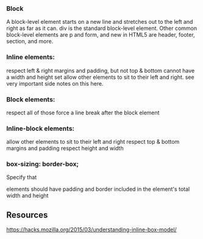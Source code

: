 
### Block
A block-level element starts on a new line and stretches out to the left and right as far as it can. 
div is the standard block-level element. Other common block-level elements are p and form, and new in HTML5 are header, footer, section, and more.



### Inline elements:

respect left & right margins and padding, but not top & bottom
cannot have a width and height set
allow other elements to sit to their left and right.
see very important side notes on this here.

### Block elements:

respect all of those
force a line break after the block element

### Inline-block elements:
allow other elements to sit to their left and right
respect top & bottom margins and padding
respect height and width

### box-sizing: border-box;

Specify that <div> elements should have padding and border included in the element's total width and height



## Resources
https://hacks.mozilla.org/2015/03/understanding-inline-box-model/
